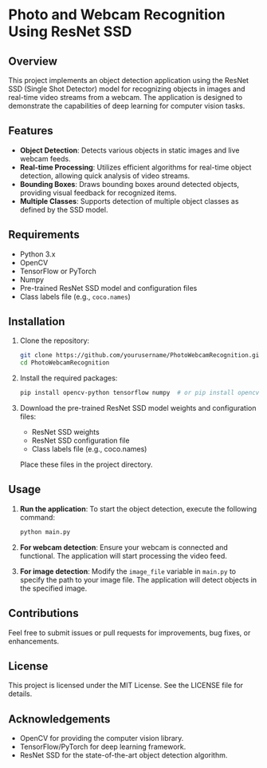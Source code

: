 # Photo and Webcam Recognition Using ResNet SSD

## Overview
This project implements an object detection application using the ResNet SSD (Single Shot Detector) model for recognizing objects in images and real-time video streams from a webcam. The application is designed to demonstrate the capabilities of deep learning for computer vision tasks.

## Features
- **Object Detection**: Detects various objects in static images and live webcam feeds.
- **Real-time Processing**: Utilizes efficient algorithms for real-time object detection, allowing quick analysis of video streams.
- **Bounding Boxes**: Draws bounding boxes around detected objects, providing visual feedback for recognized items.
- **Multiple Classes**: Supports detection of multiple object classes as defined by the SSD model.

## Requirements
- Python 3.x
- OpenCV
- TensorFlow or PyTorch
- Numpy
- Pre-trained ResNet SSD model and configuration files
- Class labels file (e.g., `coco.names`)

## Installation
1. Clone the repository:
   ```bash
   git clone https://github.com/yourusername/PhotoWebcamRecognition.git
   cd PhotoWebcamRecognition
   ```
2. Install the required packages:
   ```bash
   pip install opencv-python tensorflow numpy  # or pip install opencv-python torch torchvision for PyTorch
   ```
3. Download the pre-trained ResNet SSD model weights and configuration files:
   - ResNet SSD weights
   - ResNet SSD configuration file
   - Class labels file (e.g., coco.names)
   
   Place these files in the project directory.

## Usage
1. **Run the application**:
   To start the object detection, execute the following command:
   ```bash
   python main.py
   ```

2. **For webcam detection**:
   Ensure your webcam is connected and functional. The application will start processing the video feed.

3. **For image detection**:
   Modify the `image_file` variable in `main.py` to specify the path to your image file. The application will detect objects in the specified image.

## Contributions
Feel free to submit issues or pull requests for improvements, bug fixes, or enhancements.

## License
This project is licensed under the MIT License. See the LICENSE file for details.

## Acknowledgements
- OpenCV for providing the computer vision library.
- TensorFlow/PyTorch for deep learning framework.
- ResNet SSD for the state-of-the-art object detection algorithm.
